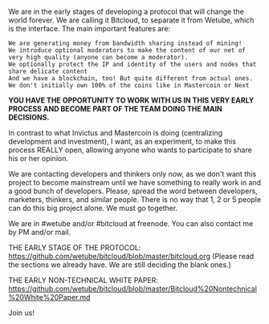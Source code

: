 We are in the early stages of developing a protocol that will change the world forever.
We are calling it Bitcloud, to separate it from Wetube, which is the interface. The main important features are:

    We are generating money from bandwidth sharing instead of mining!
    We introduce optional moderators to make the content of our net of very high quality (anyone can become a moderator).
    We optionally protect the IP and identity of the users and nodes that share delicate content
    And we have a blockchain, too! But quite different from actual ones.
    We don't initially own 100% of the coins like in Mastercoin or Next


**YOU HAVE THE OPPORTUNITY TO WORK WITH US IN THIS VERY EARLY PROCESS AND BECOME PART OF THE  TEAM DOING THE MAIN DECISIONS.**

In contrast to what Invictus and Mastercoin is doing (centralizing development and investment), I want, as an experiment, to make this process REALLY open, allowing anyone who wants to participate to share his or her opinion.

We are contacting developers and thinkers only now, as we don't want this project to become mainstream until we have something to really work in and a good bunch of developers.
Please, spread the word between developers, marketers, thinkers, and similar people. There is no way that 1, 2 or 5 people can do this big project alone. We must go together.

We are in #wetube and/or #bitcloud at freenode. You can also contact me by PM and/or mail.

THE EARLY STAGE OF THE PROTOCOL:
https://github.com/wetube/bitcloud/blob/master/bitcloud.org
(Please read the sections we already have. We are still deciding the blank ones.)

THE EARLY NON-TECHNICAL WHITE PAPER:
https://github.com/wetube/bitcloud/blob/master/Bitcloud%20Nontechnical%20White%20Paper.md

Join us!

